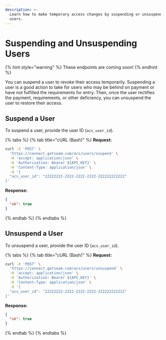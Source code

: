 ```yaml
---
description: >-
  Learn how to make temporary access changes by suspending or unsuspending
  users.
---
```


# Suspending and Unsuspending Users

{% hint style="warning" %}
These endpoints are coming soon!
{% endhint %}

You can suspend a user to revoke their access temporarily. Suspending a user is a good action to take for users who may be behind on payment or have not fulfilled the requirements for entry. Then, once the user rectifies the payment, requirements, or other deficiency, you can unsuspend the user to restore their access.

## Suspend a User

To suspend a user, provide the user ID (`acs_user_id`).

{% tabs %}
{% tab title="cURL (Bash)" %}
**Request:**

```bash
curl -X 'POST' \
  'https://connect.getseam.com/acs/users/suspend' \
  -H 'accept: application/json' \
  -H 'Authorization: Bearer ${API_KEY}' \
  -H 'Content-Type: application/json' \
  -d '{
  "acs_user_id": "22222222-2222-2222-2222-222222222222"
}'
```

**Response:**

```json
{
  "ok": true
}
```
{% endtab %}
{% endtabs %}

## Unsuspend a User

To unsuspend a user, provide the user ID (`acs_user_id`).

{% tabs %}
{% tab title="cURL (Bash)" %}
**Request:**

```bash
curl -X 'POST' \
  'https://connect.getseam.com/acs/users/unsuspend' \
  -H 'accept: application/json' \
  -H 'Authorization: Bearer ${API_KEY}' \
  -H 'Content-Type: application/json' \
  -d '{
  "acs_user_id": "22222222-2222-2222-2222-222222222222"
}'
```

**Response:**

```json
{
  "ok": true
}
```
{% endtab %}
{% endtabs %}
